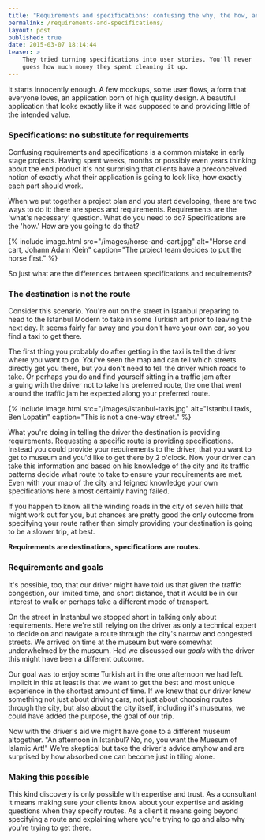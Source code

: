 ```yaml
---
title: "Requirements and specifications: confusing the why, the how, and the what"
permalink: /requirements-and-specifications/
layout: post
published: true
date: 2015-03-07 18:14:44
teaser: >
    They tried turning specifications into user stories. You'll never
    guess how much money they spent cleaning it up.
---
```


It starts innocently enough. A few mockups, some user flows, a form that
everyone loves, an application born of high quality design. A beautiful
application that looks exactly like it was supposed to and providing
little of the intended value.

### Specifications: no substitute for requirements

Confusing requirements and specifications is a common mistake
in early stage projects. Having spent weeks, months or possibly
even years thinking about the end product it's not surprising that
clients have a preconceived notion of exactly what their application is
going to look like, how exactly each part should work.

When we put together a project plan and you start developing, there are
two ways to do it: there are specs and requirements. Requirements are
the 'what's necessary' question. What do you need to do? Specifications
are the 'how.' How are you going to do that?

{% include image.html src="/images/horse-and-cart.jpg" alt="Horse and cart, Johann Adam Klein" caption="The project team decides to put the horse first." %}

So just what are the differences between specifications and
requirements?

### The destination is not the route

Consider this scenario. You're out on the street in Istanbul preparing
to head to the Istanbul Modern to take in some Turkish art prior to
leaving the next day. It seems fairly far away and you don't have your
own car, so you find a taxi to get there.

The first thing you probably do after getting in the taxi is tell the
driver where you want to go. You've seen the map and can tell which
streets directly get you there, but you don't need to tell the driver
which roads to take. Or perhaps you do and find yourself sitting in a
traffic jam after arguing with the driver not to take his preferred
route, the one that went around the traffic jam he expected along your
preferred route.

{% include image.html src="/images/istanbul-taxis.jpg" alt="Istanbul taxis, Ben Lopatin" caption="This is not a one-way street." %}

What you're doing in telling the driver the destination
is providing requirements. Requesting a specific
route is providing specifications. Instead you could provide your
requirements to the driver, that you want
to get to museum and you'd like to get there by 2 o'clock. Now your
driver can take this information and based on his knowledge of the city
and its traffic patterns decide what route to take to ensure your
requirements are met. Even with your map of the city and feigned
knowledge your own specifications here almost certainly having failed.

If you happen to know all the winding roads in the city of seven hills that
might work out for you, but chances are pretty good the only outcome
from specifying your route rather than simply providing your destination
is going to be a slower trip, at best.

**Requirements are destinations, specifications are routes.**

### Requirements and goals

It's possible, too, that our driver might have told us that given the
traffic congestion, our limited time, and short distance, that it would
be in our interest to walk or perhaps take a different mode of
transport.

On the street in Instanbul we stopped short in talking only about
requirements. Here we're still relying on the driver as only a technical
expert to decide on and navigate a route through the city's narrow and
congested streets. We arrived on time at the museum but were somewhat
underwhelmed by the museum. Had we discussed our *goals* with the driver
this might have been a different outcome.

Our goal was to enjoy some
Turkish art in the one afternoon we had left. Implicit in this at least
is that we want to get the best and most unique experience in the
shortest amount of time. If we knew that our driver knew something not
just about driving cars, not just about choosing routes through the
city, but also about the city itself, including it's museums, we could
have added the purpose, the goal of our trip.

Now with the driver's aid
we might have gone to a different museum altogether. "An afternoon in
Istanbul? No, no, you want the Muesum of Islamic Art!" We're skeptical
but take the driver's advice anyhow and are surprised
by how absorbed one can become just in tiling alone.

### Making this possible

This kind discovery is only possible with expertise and trust. As a
consultant it means making sure your clients know about your expertise
and asking questions when they specify routes. As a client it means
going beyond specifying a route and explaining where you're trying to go
and also why you're trying to get there.
